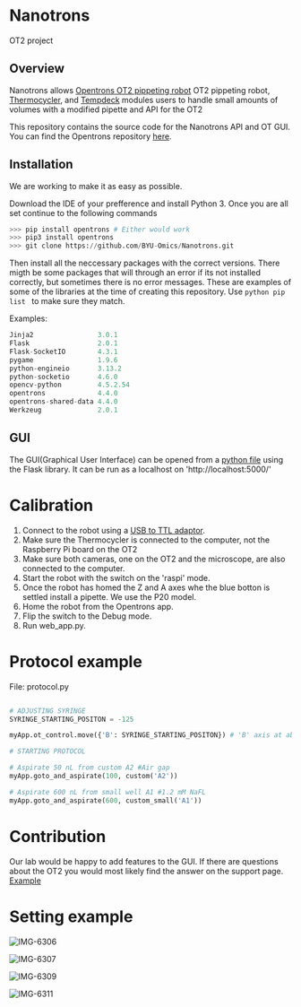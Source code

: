 # Nanotrons
OT2 project

## Overview 

Nanotrons allows [Opentrons OT2 pippeting robot](https://opentrons.com/ot-2/) OT2 pippeting robot, [Thermocycler](https://opentrons.com/modules/thermocycler-module), and [Tempdeck](https://opentrons.com/modules/temperature-module/) modules users to handle small amounts of volumes with a modified pipette and API for the OT2

This repository contains the source code for the Nanotrons API and OT GUI. You can find the Opentrons repository [here](https://github.com/Opentrons/opentrons). 

## Installation

We are working to make it as easy as possible.

Download the IDE of your prefference and install Python 3. Once you are all set continue to the following commands

```python
>>> pip install opentrons # Either would work
>>> pip3 install opentrons
>>> git clone https://github.com/BYU-Omics/Nanotrons.git
```
Then install all the neccessary packages with the correct versions. There migth be some packages that will through an error if its not installed correctly, but sometimes there is no error messages. These are examples of some of the libraries at the time of creating this repository. Use ```python pip list ``` to make sure they match.  

Examples:
```python
Jinja2                3.0.1
Flask                 2.0.1   
Flask-SocketIO        4.3.1   
pygame                1.9.6
python-engineio       3.13.2
python-socketio       4.6.0
opencv-python         4.5.2.54
opentrons             4.4.0
opentrons-shared-data 4.4.0
Werkzeug              2.0.1
```

## GUI

The GUI(Graphical User Interface) can be opened from a [python file](./web_app.py) using the Flask library. It can be run as a localhost on 'http://localhost:5000/'


# Calibration

1) Connect to the robot using a [USB to TTL adaptor](https://www.amazon.com/Converter-Terminated-Galileo-BeagleBone-Minnowboard/dp/B06ZYPLFNB/ref=asc_df_B06ZYPLFNB/?tag=hyprod-20&linkCode=df0&hvadid=309773039951&hvpos=&hvnetw=g&hvrand=7153277742910700235&hvpone=&hvptwo=&hvqmt=&hvdev=c&hvdvcmdl=&hvlocint=&hvlocphy=9029857&hvtargid=pla-599566704604&psc=1).
2) Make sure the Thermocycler is connected to the computer, not the Raspberry Pi board on the OT2
3) Make sure both cameras, one on the OT2 and the microscope, are also connected to the computer. 
4) Start the robot with the switch on the 'raspi' mode. 
5) Once the robot has homed the Z and A axes whe the blue botton is settled install a pipette. We use the P20 model. 
6) Home the robot from the Opentrons app.
7) Flip the switch to the Debug mode.
8) Run web_app.py. 

# Protocol example 

File: protocol.py
```python

# ADJUSTING SYRINGE
SYRINGE_STARTING_POSITON = -125

myApp.ot_control.move({'B': SYRINGE_STARTING_POSITON}) # 'B' axis at about half way through the actuator

# STARTING PROTOCOL

# Aspirate 50 nL from custom A2 #Air gap
myApp.goto_and_aspirate(100, custom('A2'))

# Aspirate 600 nL from small well A1 #1.2 mM NaFL
myApp.goto_and_aspirate(600, custom_small('A1'))
```

# Contribution

Our lab would be happy to add features to the GUI. If there are questions about the OT2 you would most likely find the answer on the support page. [Example](https://support.opentrons.com/en/articles/2831465-using-the-ot-2-s-camera)

# Setting example

![IMG-6306](https://user-images.githubusercontent.com/78994282/126675111-b10758fb-d809-47ed-8b32-7ee8edd3b83c.jpg)

![IMG-6307](https://user-images.githubusercontent.com/78994282/126675464-7a01ee2c-23be-4b81-91f2-bf61e17e8e93.jpg)

![IMG-6309](https://user-images.githubusercontent.com/78994282/126675468-3a6d0d3f-97c7-47e8-86d9-1e6ccb74bccf.jpg)

![IMG-6311](https://user-images.githubusercontent.com/78994282/126675753-04d3f52f-b761-465c-a594-ae208aaa2a38.jpg)






